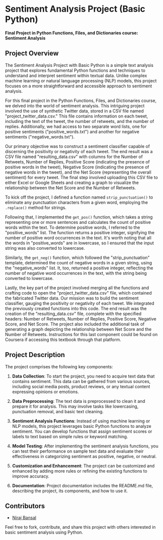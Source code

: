 # Sentiment Analysis Project (Basic Python)
**Final Project in Python Functions, Files, and Dictionaries course: Sentiment Analysis**
## Project Overview
The Sentiment Analysis Project with Basic Python is a simple text analysis project that explores fundamental Python functions and techniques to understand and interpret sentiment within textual data. Unlike complex machine learning or natural language processing (NLP) models, this project focuses on a more straightforward and accessible approach to sentiment analysis.

For this final project in the Python Functions, Files, and Dictionaries course, we delved into the world of sentiment analysis. This intriguing project involved the use of synthetic Twitter data, stored in a CSV file named "project_twitter_data.csv." This file contains information on each tweet, including the text of the tweet, the number of retweets, and the number of replies. Additionally, we had access to two separate word lists, one for positive sentiments ("positive_words.txt") and another for negative sentiments ("negative_words.txt").

Our primary objective was to construct a sentiment classifier capable of discerning the positivity or negativity of each tweet. The end result was a CSV file named "resulting_data.csv" with columns for the Number of Retweets, Number of Replies, Positive Score (indicating the presence of positive words in the tweet), Negative Score (indicating the presence of negative words in the tweet), and the Net Score (representing the overall sentiment) for every tweet. The final step involved uploading this CSV file to either Excel or Google Sheets and creating a graph to visualize the relationship between the Net Score and the Number of Retweets.

To kick off the project, I defined a function named `strip_punctuation()` to eliminate any punctuation characters from a given word, employing the `.replace()` method for strings.

Following that, I implemented the `get_pos()` function, which takes a string representing one or more sentences and calculates the count of positive words within the text. To determine positive words, I referred to the "positive_words" list. The function returns a positive integer, signifying the number of positive word occurrences in the text. It's worth noting that all the words in "positive_words" are in lowercase, so I ensured that the input string was also converted to lowercase.

Similarly, the `get_neg()` function, which followed the "strip_punctuation" template, determined the count of negative words in a given string, using the "negative_words" list. It, too, returned a positive integer, reflecting the number of negative word occurrences in the text, with the string being converted to lowercase.

Lastly, the key part of the project involved merging all the functions and crafting code to open the "project_twitter_data.csv" file, which contained the fabricated Twitter data. Our mission was to build the sentiment classifier, gauging the positivity or negativity of each tweet. We integrated the previously created functions into this code. The end result was the creation of the "resulting_data.csv" file, complete with the specified headers: Number of Retweets, Number of Replies, Positive Score, Negative Score, and Net Score. The project also included the additional task of generating a graph depicting the relationship between Net Score and the Number of Retweets. Instructions for this last component could be found on Coursera if accessing this textbook through that platform.

## Project Description

The project comprises the following key components:

1. **Data Collection**: To start the project, you need to acquire text data that contains sentiment. This data can be gathered from various sources, including social media posts, product reviews, or any textual content expressing opinions or emotions.

2. **Data Preprocessing**: The text data is preprocessed to clean it and prepare it for analysis. This may involve tasks like lowercasing, punctuation removal, and basic text cleaning.

3. **Sentiment Analysis Functions**: Instead of using machine learning or NLP models, this project leverages basic Python functions to analyze sentiment. You can develop functions that assign sentiment scores or labels to text based on simple rules or keyword matching.

4. **Model Testing**: After implementing the sentiment analysis functions, you can test their performance on sample text data and evaluate their effectiveness in categorizing sentiment as positive, negative, or neutral.

5. **Customization and Enhancement**: The project can be customized and enhanced by adding more rules or refining the existing functions to improve accuracy.

6. **Documentation**: Project documentation includes the README.md file, describing the project, its components, and how to use it.

## Contributors

- [Niraj Bansal](https://github.com/NirajB1602)

Feel free to fork, contribute, and share this project with others interested in basic sentiment analysis using Python.
